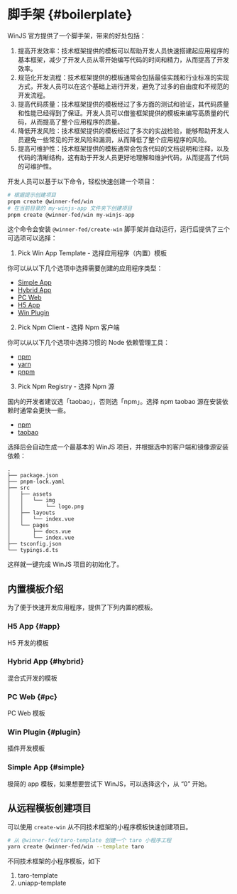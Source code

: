 # 脚手架 {#boilerplate}

WinJS 官方提供了一个脚手架，带来的好处包括：
1. 提高开发效率：技术框架提供的模板可以帮助开发人员快速搭建起应用程序的基本框架，减少了开发人员从零开始编写代码的时间和精力，从而提高了开发效率。
2. 规范化开发流程：技术框架提供的模板通常会包括最佳实践和行业标准的实现方式，开发人员可以在这个基础上进行开发，避免了过多的自由度和不规范的开发流程。
3. 提高代码质量：技术框架提供的模板经过了多方面的测试和验证，其代码质量和性能已经得到了保证。开发人员可以借鉴框架提供的模板来编写高质量的代码，从而提高了整个应用程序的质量。
4. 降低开发风险：技术框架提供的模板经过了多次的实战检验，能够帮助开发人员避免一些常见的开发风险和漏洞，从而降低了整个应用程序的风险。
5. 提高可维护性：技术框架提供的模板通常会包含代码的文档说明和注释，以及代码的清晰结构，这有助于开发人员更好地理解和维护代码，从而提高了代码的可维护性。

开发人员可以基于以下命令，轻松快速创建一个项目：

```bash
# 根据提示创建项目
pnpm create @winner-fed/win
# 在当前目录的 my-winjs-app 文件夹下创建项目
pnpm create @winner-fed/win my-winjs-app
```

这个命令会安装 `@winner-fed/create-win` 脚手架并自动运行，运行后提供了三个可选项可以选择：

1. Pick Win App Template - 选择应用程序（内置）模板

你可以从以下几个选项中选择需要创建的应用程序类型：

- [Simple App](#simple)
- [Hybrid App](#hybrid)
- [PC Web](#pc)
- [H5 App](#app)
- [Win Plugin](#plugin)

2. Pick Npm Client - 选择 Npm 客户端

你可以从以下几个选项中选择习惯的 Node 依赖管理工具：

- [npm](https://www.npmjs.com/)
- [yarn](https://yarnpkg.com/)
- [pnpm](https://pnpm.io/)

3. Pick Npm Registry - 选择 Npm 源

国内的开发者建议选「taobao」，否则选「npm」。选择 npm taobao 源在安装依赖时通常会更快一些。

- [npm](https://www.npmjs.com/)
- [taobao](https://npmmirror.com/)

选择后会自动生成一个最基本的 WinJS 项目，并根据选中的客户端和镜像源安装依赖：

```text
.
├── package.json
├── pnpm-lock.yaml
├── src
│   ├── assets
│   │   └── img
│   │       └── logo.png
│   ├── layouts
│   │   └── index.vue
│   └── pages
│       ├── docs.vue
│       └── index.vue
├── tsconfig.json
└── typings.d.ts
```

这样就一键完成 WinJS 项目的初始化了。

## 内置模板介绍
为了便于快速开发应用程序，提供了下列内置的模板。

### H5 App {#app}
H5 开发的模板

### Hybrid App {#hybrid}
混合式开发的模板

### PC Web {#pc}
PC Web 模板

### Win Plugin {#plugin}
插件开发模板

### Simple App {#simple}
极简的 app 模板，如果想要尝试下 WinJS，可以选择这个，从 “0” 开始。

## 从远程模板创建项目

可以使用 `create-win` 从不同技术框架的小程序模板快速创建项目。  

```bash
# 从 @winner-fed/taro-template 创建一个 taro 小程序工程
yarn create @winner-fed/win --template taro
```

不同技术框架的小程序模板，如下

1. taro-template
2. uniapp-template
